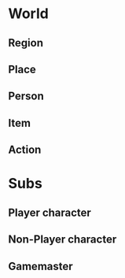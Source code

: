 # World

## Region

## Place

## Person

## Item

## Action



# Subs

## Player character

## Non-Player character

## Gamemaster